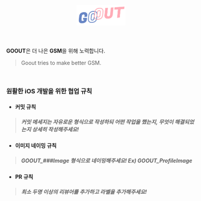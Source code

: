 ## <p align="center"> <img src="READMEImage/AppIcon.png" width="130px"> </p>

<br>

**GOOUT**은 더 나은 **GSM**을 위해 노력합니다.
> Goout tries to make better GSM.

<br>

### 원활한 iOS 개발을 위한 협업 규칙

- #### 커밋 규칙
> ##### 커밋 메세지는 자유로운 형식으로 작성하되 어떤 작업을 했는지, 무엇이 해결되었는지 상세히 작성해주세요!

- #### 이미지 네이밍 규칙
> ##### GOOUT_###Image 형식으로 네이밍해주세요! Ex) GOOUT_ProfileImage

- #### PR 규칙
> ##### 최소 두명 이상의 리뷰어를 추가하고 라벨을 추가해주세요!



